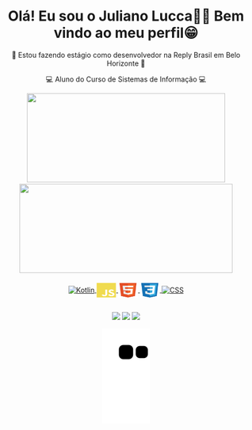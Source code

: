 <h1 align="center">
Olá! Eu sou o <strong>Juliano Lucca👨‍💻</strong> Bem vindo ao meu perfil😁
</h1>

 

<div align="center">
💼 Estou fazendo estágio como desenvolvedor na Reply Brasil em Belo Horizonte 💼
  
💻 Aluno do Curso de Sistemas de Informação 💻
</div>

<div align="center">
  <a href="https://github.com/JulianoLucca">
  <img height="180em" width="400em" src="https://github-readme-stats.vercel.app/api?username=JulianoLucca&show_icons=true&theme=dark&include_all_commits=true&count_private=true"/>
  <img height="180em" width="430em" src="https://github-readme-stats.vercel.app/api/top-langs/?username=JulianoLucca&layout=compact&langs_count=7&theme=dark"/>
</div>
<div align="center" style="display: inline_block"> <br>
  <img align="center" alt="Kotlin" height="30" width="40" src="https://cdn.jsdelivr.net/gh/devicons/devicon/icons/kotlin/kotlin-plain.svg">
  <img align="center" alt="js" height="30" width="40" src="https://raw.githubusercontent.com/devicons/devicon/master/icons/javascript/javascript-plain.svg">
  <img align="center" alt="HTML" height="30" width="40" src="https://raw.githubusercontent.com/devicons/devicon/master/icons/html5/html5-original.svg">
  <img align="center" alt="CSS" height="30" width="40" src="https://raw.githubusercontent.com/devicons/devicon/master/icons/css3/css3-original.svg">
  <img align="center" alt="CSS" height="30" width="40" src="https://cdn.jsdelivr.net/gh/devicons/devicon/icons/angularjs/angularjs-original.svg">
</div>
  
 ##
  
  
  <div  align="center"> 
  <a href="https://instagram.com/Juliano_Lucca" target="_blank"><img src="https://img.shields.io/badge/-Instagram-%23E4405F?style=for-the-badge&logo=instagram&logoColor=white" target="_blank"></a>
  <a href = "mailto:julianolb123@gmail.com"><img src="https://img.shields.io/badge/Gmail-D14836?style=for-the-badge&logo=gmail&logoColor=white" target="_blank"></a>
  <a href="https://www.linkedin.com/in/juliano-l-3340b7167/" target="_blank"><img src="https://img.shields.io/badge/-LinkedIn-%230077B5?style=for-the-badge&logo=linkedin&logoColor=white" target="_blank"></a> 
 
 ![Snake animation](https://github.com/JulianoLucca/JulianoLucca/blob/output/github-contribution-grid-snake.svg)
</div>

  
